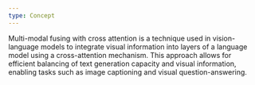 ```yaml
---
type: Concept
---
```


Multi-modal fusing with cross attention is a technique used in vision-language models to integrate visual information into layers of a language model using a cross-attention mechanism. This approach allows for efficient balancing of text generation capacity and visual information, enabling tasks such as image captioning and visual question-answering.